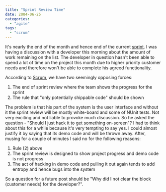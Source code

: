 ```yaml
---
title: "Sprint Review Time"
date: 2004-06-25
categories: 
  - "agile"
tags: 
  - "scrum"
---
```


It's nearly the end of the month and hence end of the current [sprint](http://c2.com/cgi/wiki?ScrumSprint). I was having a discussion with a developer this morning about the amount of work remaining on the list. The developer in question hasn't been able to spend a lot of time on the project this month due to higher priority customer needs and therefore won't be able to complete his agreed functionality.

According to [Scrum](http://c2.com/cgi/wiki?ScrumProcess), we have two seemingly opposing forces:

1. The end of sprint review where the team shows the progress for the sprint
2. The rule that "only potentially shippable code" should be shown

The problem is that his part of the system is the user interface and without it the sprint review will be mostly white-board and some of NUnit tests. Not very exciting and not liable to provoke much discussion. So he asked the question - "Should I just hack it to get something on-screen"? I had to think about this for a while because it's very tempting to say yes. I could almost justify it by saying that its demo code and will be thrown away. After, musing for a couple of minutes I said no for the following reasons:

1. Rule (2) above
2. The sprint review is designed to show project progress and demo code is not progress
3. The act of hacking in demo code and pulling it out again tends to add entropy and hence bugs into the system

So a question for a future post should be "Why did I not clear the block (customer needs) for the developer?".
